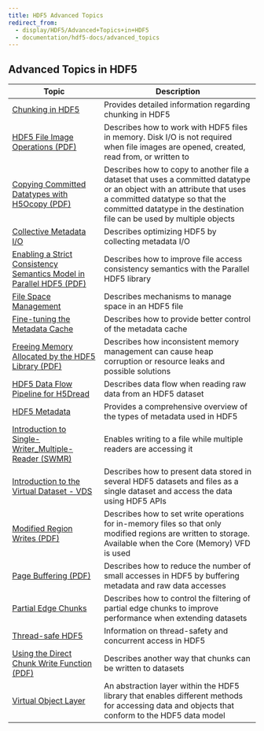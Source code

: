 ```yaml
---
title: HDF5 Advanced Topics
redirect_from:
  - display/HDF5/Advanced+Topics+in+HDF5
  - documentation/hdf5-docs/advanced_topics
---
```


## Advanced Topics in HDF5

| Topic                         | Description                                                  |
| ----------------------------- | ------------------------------------------------------------ |
| [Chunking in HDF5](advanced_topics/chunking_in_hdf5.html) | Provides detailed information regarding chunking in HDF5 |
| [HDF5 File Image Operations (PDF)](https://docs.hdfgroup.org/hdf5/rfc/HDF5FileImageOperations.pdf) | Describes how to work with HDF5 files in memory. Disk I/O is not required when file images are opened, created, read from, or written to |
| [Copying Committed Datatypes with H5Ocopy (PDF)](advanced_topics/CopyingCommittedDatatypesWithH5Ocopy.pdf) | Describes how to copy to another file a dataset that uses a committed datatype or an object with an attribute that uses a committed datatype so that the committed datatype in the destination file can be used by multiple objects|
| [Collective Metadata I/O](advanced_topics/CollectiveMetadataIO.html) | Describes optimizing HDF5 by collecting metadata I/O |
| [Enabling a Strict Consistency Semantics Model in Parallel HDF5 (PDF)](https://docs.hdfgroup.org/hdf5/rfc/RFC%20PHDF5%20Consistency%20Semantics%20MC%20120328.docx.pdf) | Describes how to improve file access consistency semantics with the Parallel HDF5 library |
| [File Space Management](advanced_topics/FileSpaceManagement.html) | Describes mechanisms to manage space in an HDF5 file |
| [Fine-tuning the Metadata Cache](advanced_topics/FineTuningMetadataCache.html) | Describes how to provide better control of the metadata cache |
| [Freeing Memory Allocated by the HDF5 Library (PDF)](https://docs.hdfgroup.org/hdf5/rfc/RFC%20H5free_memory%20v2.pdf) | Describes how inconsistent memory management can cause heap corruption or resource leaks and possible solutions |
| [HDF5 Data Flow Pipeline for H5Dread](advanced_topics/data_flow_pline_H5Dread.html) | Describes data flow when reading raw data from an HDF5 dataset |
| [HDF5 Metadata](advanced_topics/) | Provides a comprehensive overview of the types of metadata used in HDF5 |
| [Introduction to Single-Writer_Multiple-Reader (SWMR)](advanced_topics/intro_SWMR.html) | Enables writing to a file while multiple readers are accessing it |
| [Introduction to the Virtual Dataset - VDS](advanced_topics/intro_VDS.html) | Describes how to present data stored in several HDF5 datasets and files as a single dataset and access the data using HDF5 APIs |
| [Modified Region Writes (PDF)](advanced_topics/ModifiedRegionWrites.pdf) | Describes how to set write operations for in-memory files so that only modified regions are written to storage. Available when the Core (Memory) VFD is used |
| [Page Buffering (PDF)](https://docs.hdfgroup.org/hdf5/rfc/RFC-Page_Buffering.pdf) | Describes how to reduce the number of small accesses in HDF5 by buffering metadata and raw data accesses |
| [Partial Edge Chunks]() | Describes how to control the filtering of partial edge chunks to improve performance when extending datasets |
| [Thread-safe HDF5]() | Information on thread-safety and concurrent access in HDF5 |
| [Using the Direct Chunk Write Function (PDF)](https://docs.hdfgroup.org/hdf5/rfc/DECTRIS%20Integration%20RFC%202012-11-29.pdf) | Describes another way that chunks can be written to datasets |
| [Virtual Object Layer](https://docs.hdfgroup.org/hdf5/develop/_h5_v_l__u_g.html) | An abstraction layer within the HDF5 library that enables different methods for accessing data and objects that conform to the HDF5 data model |

